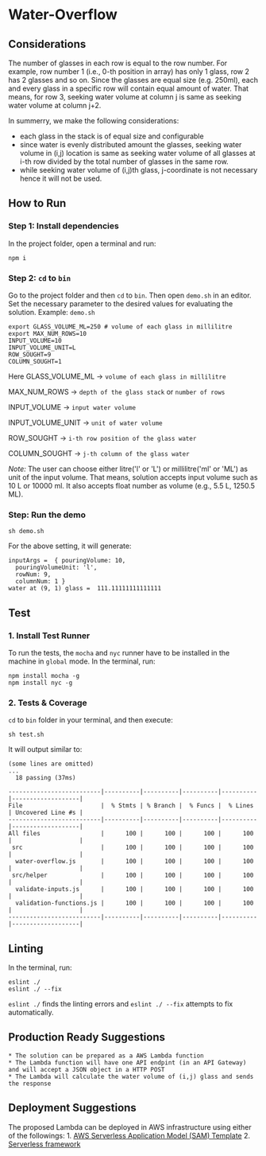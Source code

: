 # Water-Overflow
## Considerations
The number of glasses in each row is equal to the row number. For example, row number 1 (i.e., 0-th position in array) has only 1 glass, row 2 has 2 glasses and so on. Since the glasses are equal size (e.g. 250ml), each and every glass in a specific row will contain equal amount of water. That means, for row 3, seeking water volume at column j is same as seeking water volume at column j+2.

In summerry, we make the following considerations:
* each glass in the stack is of equal size and configurable
* since water is evenly distributed amount the glasses, seeking water volume in (i,j) location is same as seeking water volume of all glasses at i-th row divided by the total number of glasses in the same row. 
* while seeking water volume of (i,j)th glass, j-coordinate is not necessary hence it will not be used.

## How to Run
### Step 1: Install dependencies
In the project folder, open a terminal and run:
```
npm i
```
### Step 2: `cd` to `bin`
Go to the project folder and then `cd` to `bin`. Then open `demo.sh` in an editor. Set the necessary parameter to the desired values for evaluating the solution.
Example:
`demo.sh`
```
export GLASS_VOLUME_ML=250 # volume of each glass in millilitre
export MAX_NUM_ROWS=10 
INPUT_VOLUME=10
INPUT_VOLUME_UNIT=L
ROW_SOUGHT=9
COLUMN_SOUGHT=1
```
Here 
GLASS_VOLUME_ML -> `volume of each glass in millilitre` 

MAX_NUM_ROWS -> `depth of the glass stack` or `number of rows`

INPUT_VOLUME -> `input water volume`

INPUT_VOLUME_UNIT -> `unit of water volume`

ROW_SOUGHT -> `i-th row position of the glass water`

COLUMN_SOUGHT -> `j-th column of the glass water`

*Note:* The user can choose either litre('l' or 'L') or millilitre('ml' or 'ML') as unit of the input volume. That means, solution accepts input volume such as 10 L or 10000 ml. It also accepts float number as volume (e.g., 5.5 L, 1250.5 ML).

### Step: Run the demo
```
sh demo.sh
```
For the above setting, it will generate:
```
inputArgs =  { pouringVolume: 10,
  pouringVolumeUnit: 'l',
  rowNum: 9,
  columnNum: 1 }
water at (9, 1) glass =  111.11111111111111
```
## Test
### 1. Install Test Runner
To run the tests, the `mocha` and `nyc` runner have to be installed in the machine in `global` mode. In the terminal, run:

```
npm install mocha -g
npm install nyc -g
```

### 2. Tests & Coverage
`cd` to `bin` folder in your terminal, and then execute:

```
sh test.sh
```

It will output similar to:

```
(some lines are omitted)
...
  18 passing (37ms)

--------------------------|----------|----------|----------|----------|-------------------|
File                      |  % Stmts | % Branch |  % Funcs |  % Lines | Uncovered Line #s |
--------------------------|----------|----------|----------|----------|-------------------|
All files                 |      100 |      100 |      100 |      100 |                   |
 src                      |      100 |      100 |      100 |      100 |                   |
  water-overflow.js       |      100 |      100 |      100 |      100 |                   |
 src/helper               |      100 |      100 |      100 |      100 |                   |
  validate-inputs.js      |      100 |      100 |      100 |      100 |                   |
  validation-functions.js |      100 |      100 |      100 |      100 |                   |
--------------------------|----------|----------|----------|----------|-------------------|
```

## Linting
In the terminal, run:
```
eslint ./
eslint ./ --fix
```
`eslint ./` finds the linting errors and `eslint ./ --fix` attempts to fix automatically.

## Production Ready Suggestions
    * The solution can be prepared as a AWS Lambda function
    * The Lambda function will have one API endpint (in an API Gateway) and will accept a JSON object in a HTTP POST
    * The Lambda will calculate the water volume of (i,j) glass and sends the response

## Deployment Suggestions
The proposed Lambda can be deployed in AWS infrastructure using either of the followings:
    1. [AWS Serverless Application Model (SAM) Template](https://docs.aws.amazon.com/serverless-application-model/latest/developerguide/serverless-sam-template-basics.html)
    2. [Serverless framework](https://www.googleadservices.com/pagead/aclk?sa=L&ai=DChcSEwjw_N2L6MTkAhXPgHAKHQHxC-8YABAAGgJzYg&ohost=www.google.com&cid=CAESEeD2hELyw-ln42kWo_GYXQfK&sig=AOD64_2Lx6erIve8moDUdvO8sAraVl7x-g&q=&ved=2ahUKEwi86daL6MTkAhXEbSsKHd4AD-IQ0Qx6BAgrEAE&adurl=)
